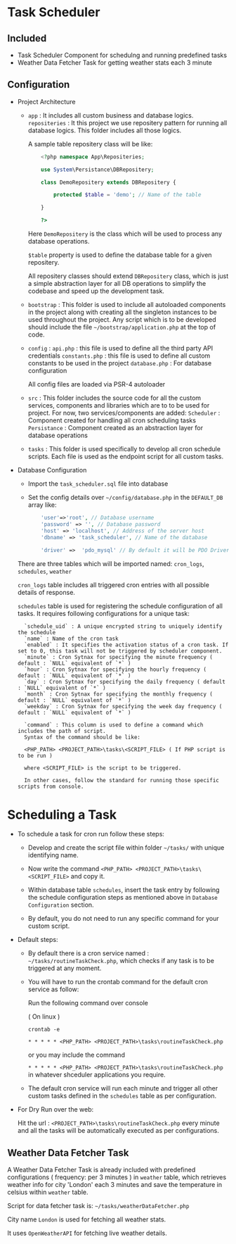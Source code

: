 # Task Scheduler 

## Included

- Task Scheduler Component for schedulng and running predefined tasks
- Weather Data Fetcher Task for getting weather stats each 3 minute

## Configuration

- Project Architecture

    - `app` : It includes all custom business and database logics.
        `repositeries` : It this project we use repositery pattern for running all database logics.
        This folder includes all those logics.
        
        A sample table repositery class will be like: 

        ```php
            <?php namespace App\Repositeries;

            use System\Persistance\DBRepositery;

            class DemoRepositery extends DBRepositery { 

                protected $table = 'demo'; // Name of the table

            }

            ?>
        ```

        Here `DemoRepositery` is the class which will be used to process any database operations.

        `$table` property is used to define the database table for a given repositery.

        All repositery classes should extend `DBRepositery` class, which is just a simple abstraction layer for all DB operations to simplify the codebase and speed up the development task.

    - `bootstrap` : This folder is used to include all autoloaded components in the project along with creating all the singleton instances to be used throughout the project.
    Any script which is to be developed should include the file `~/bootstrap/application.php` at the top of code.

    - `config` : 
        `api.php` : this file is used to define all the third party API credentials
        `constants.php` : this file is used to define all custom constants to be used in the project
        `database.php` : For database configuration  

        All config files are loaded via PSR-4 autoloader

    - `src` : This folder includes the source code for all the custom services, components and libraries which are to to be used for project.
        For now, two services/components are added:
        `Scheduler` : Component created for handling all cron scheduling tasks
        `Persistance` : Component created as an abstraction layer for database operations

    - `tasks` : This folder is used specifically to develop all cron schedule scripts.
        Each file is used as the endpoint script for all custom tasks. 

- Database Configuration
    
    - Import the `task_scheduler.sql` file into database
    
    - Set the config details over `~/config/database.php` in the `DEFAULT_DB` array like:
        ```php 
            'user'=>'root', // Database username
            'password' => '', // Database password
            'host' => 'localhost', // Address of the server host 
            'dbname' => 'task_scheduler', // Name of the database
            
            'driver' =>  'pdo_mysql' // By default it will be PDO Driver, No need to change
        ```
    
    There are three tables which will be imported named: `cron_logs`, `schedules`, `weather`

    `cron_logs` table includes all triggered cron entries with all possible details of response.
    
    `schedules` table is used for registering the schedule configuration of all tasks.
    It requires following configurations for a unique task:

        `schedule_uid` : A unique encrypted string to uniquely identify the schedule
        `name` : Name of the cron task
        `enabled` : It specifies the activation status of a cron task. If set to 0, this task will not be triggered by scheduler component.
        `minute` : Cron Sytnax for specifying the minute frequency ( default : `NULL` equivalent of `*` )
        `hour` : Cron Sytnax for specifying the hourly frequency ( default : `NULL` equivalent of `*` )
        `day` : Cron Sytnax for specifying the daily frequency ( default : `NULL` equivalent of `*` )
        `month` : Cron Sytnax for specifying the monthly frequency ( default : `NULL` equivalent of `*` )
        `weekday` : Cron Sytnax for specifying the week day frequency ( default : `NULL` equivalent of `*` )

        `command` : This column is used to define a command which includes the path of script.
        Syntax of the command should be like: 

        <PHP_PATH> <PROJECT_PATH>\tasks\<SCRIPT_FILE> ( If PHP script is to be run )

        where <SCRIPT_FILE> is the script to be triggered.

        In other cases, follow the standard for running those specific scripts from console.


# Scheduling a Task

- To schedule a task for cron run follow these steps: 

    - Develop and create the script file within folder `~/tasks/` with unique identifying name. 

    - Now write the command `<PHP_PATH> <PROJECT_PATH>\tasks\<SCRIPT_FILE>` and copy it.

    - Within database table `schedules`, insert the task entry by following the schedule configuration steps as mentioned above in `Database Configuration` section.

    - By default, you do not need to run any specific command for your custom script.

- Default steps:

    - By default there is a cron service named : `~/tasks/routineTaskCheck.php`, which checks if any task is to be triggered at any moment.

    - You will have to run the crontab command for the default cron service as follow:
        
        Run the following command over console 

        ( On linux )
        ```
        crontab -e

        * * * * * <PHP_PATH> <PROJECT_PATH>\tasks\routineTaskCheck.php
        ```
        or you may include the command

        ``` * * * * * <PHP_PATH> <PROJECT_PATH>\tasks\routineTaskCheck.php ``` in whatever shceduler applications you require.

    - The default cron service will run each minute and trigger all other custom tasks defined in the `schedules` table as per configuration.

- For Dry Run over the web: 

    Hit the url :  `<PROJECT_PATH>\tasks\routineTaskCheck.php` every minute and all the tasks will be automatically executed as per configurations.

## Weather Data Fetcher Task

A Weather Data Fetcher Task is already included with predefined configurations ( frequency: per 3 minutes ) in `weather` table, which retrieves weather info for city 'London' each 3 minutes and save the temperature in celsius within `weather` table.

Script for data fetcher task is: `~/tasks/weatherDataFetcher.php`

City name `London` is used for fetching all weather stats.

It uses `OpenWeatherAPI` for fetching live weather details.


